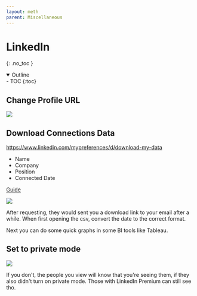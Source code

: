 ```yaml
---
layout: meth
parent: Miscellaneous
---
```


# LinkedIn
{: .no_toc }

<details open markdown="block">
  <summary>
    Outline
  </summary>
- TOC
{:toc}
</details>

## Change Profile URL

![](https://i.imgur.com/7T5YszF.png)


## Download Connections Data

<https://www.linkedin.com/mypreferences/d/download-my-data>

- Name
- Company
- Position
- Connected Date

[Guide](https://www.linkedin.com/pulse/how-analyze-your-linkedin-connections-growth-vaibhav-jain/)

![](https://i.imgur.com/eiMdmTk.png)

After requesting, they would sent you a download link to your email after a while. When first opening the csv, convert the date to the correct format.

Next you can do some quick graphs in some BI tools like Tableau.

## Set to private mode

![](https://i.imgur.com/1pdv3O3.png)

If you don't, the people you view will know that you're seeing them, if they also didn't turn on private mode. Those with LinkedIn Premium can still see tho.

